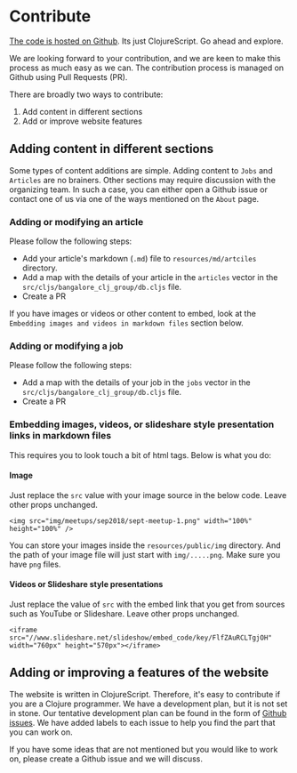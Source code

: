 # Contribute

[The code is hosted on Github](https://github.com/bangalore-clj/bangalore-clj-group). Its just ClojureScript. Go ahead and explore.

We are looking forward to your contribution, and we are keen to make this process as much easy as we can. The contribution process is managed on Github using Pull Requests (PR).

There are broadly two ways to contribute:

  1. Add content in different sections
  2. Add or improve website features


## Adding content in different sections

Some types of content additions are simple. Adding content to `Jobs` and `Articles` are no brainers. Other sections may require discussion with the organizing team. In such a case, you can either open a Github issue or contact one of us via one of the ways mentioned on the `About` page.


### Adding or modifying an article

Please follow the following steps:

  - Add your article's markdown (`.md`) file to `resources/md/artciles` directory.
  - Add a map with the details of your article in the `articles` vector in the `src/cljs/bangalore_clj_group/db.cljs` file.
  - Create a PR

If you have images or videos or other content to embed, look at the `Embedding images and videos in markdown files` section below.


### Adding or modifying a job

Please follow the following steps:

  - Add a map with the details of your job in the `jobs` vector in the `src/cljs/bangalore_clj_group/db.cljs` file.
  - Create a PR


### Embedding images, videos, or slideshare style presentation links in markdown files

This requires you to look touch a bit of html tags. Below is what you do:

#### Image

Just replace the `src` value with your image source in the below code. Leave other props unchanged.

```
<img src="img/meetups/sep2018/sept-meetup-1.png" width="100%" height="100%" />
```

You can store your images inside the `resources/public/img` directory. And the path of your image file will just start with `img/.....png`. Make sure you have `png` files.


#### Videos or Slideshare style presentations

Just replace the value of `src` with the embed link that you get from sources such as YouTube or Slideshare. Leave other props unchanged.

```
<iframe src="//www.slideshare.net/slideshow/embed_code/key/FlfZAuRCLTgjOH" width="760px" height="570px"></iframe>
```


## Adding or improving a features of the website

The website is written in ClojureScript. Therefore, it's easy to contribute if you are a Clojure programmer. We have a development plan, but it is not set in stone. Our tentative development plan can be found in the form of [Github issues](https://github.com/bangalore-clj/bangalore-clj-group/issues). We have added labels to each issue to help you find the part that you can work on.

If you have some ideas that are not mentioned but you would like to work on, please create a Github issue and we will discuss.
